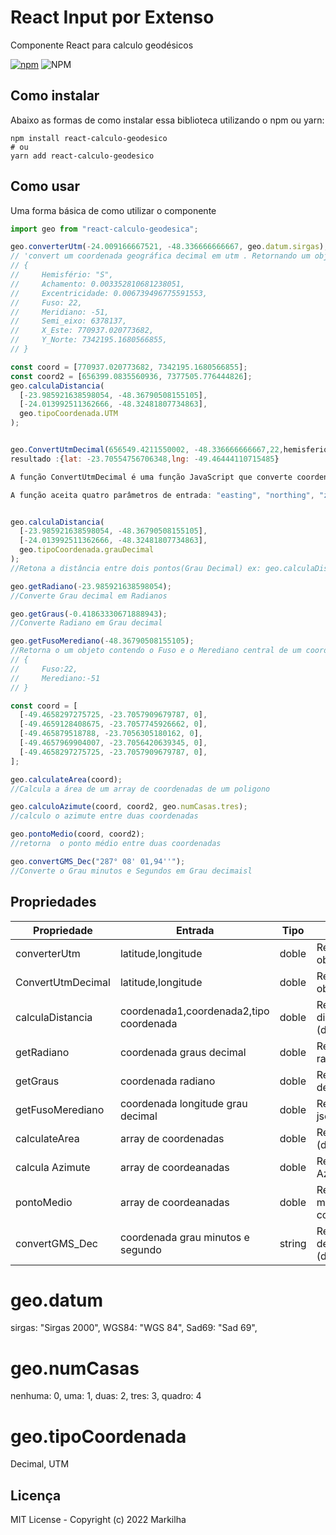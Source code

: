 # React Input por Extenso

Componente React para calculo geodésicos

[![npm](https://img.shields.io/npm/v/react-calculo-geodesico)](https://www.npmjs.com/package/react-calculo-geodesico) ![NPM](https://img.shields.io/npm/l/react-calculo-geodesico)

## Como instalar

Abaixo as formas de como instalar essa biblioteca utilizando o npm ou yarn:

```
npm install react-calculo-geodesico
# ou
yarn add react-calculo-geodesico
```

## Como usar

Uma forma básica de como utilizar o componente

```js
import geo from "react-calculo-geodesica";
```

```js
geo.converterUtm(-24.009166667521, -48.336666666667, geo.datum.sirgas);
// 'convert um coordenada geográfica decimal em utm . Retornando um objeto:
// {
//     Hemisfério: "S",
//     Achamento: 0.003352810681238051,
//     Excentricidade: 0.006739496775591553,
//     Fuso: 22,
//     Meridiano: -51,
//     Semi_eixo: 6378137,
//     X_Este: 770937.020773682,
//     Y_Norte: 7342195.1680566855,
// }

const coord = [770937.020773682, 7342195.1680566855];
const coord2 = [656399.0835560936, 7377505.776444826];
geo.calculaDistancia(
  [-23.985921638598054, -48.36790508155105],
  [-24.013992511362666, -48.32481807734863],
  geo.tipoCoordenada.UTM
);


geo.ConvertUtmDecimal(656549.4211550002, -48.336666666667,22,hemisferio = hemi.south);
resultado :{lat: -23.70554756706348,lng: -49.46444110715485}

A função ConvertUtmDecimal é uma função JavaScript que converte coordenadas UTM (Universal Transverse Mercator) para coordenadas geográficas (latitude e longitude) em formato decimal. Ela usa o pacote proj4 para realizar essa conversão.

A função aceita quatro parâmetros de entrada: "easting", "northing", "zone" e "hemisfério", sendo que "easting" e "northing" representam as coordenadas UTM e "zone" representa o número da zona UTM, e "hemisfério" é uma string que pode ser "north" ou "south", indicando o hemisfério onde as coordenadas UTM estão. Caso não seja especificado, o valor default é "south"


geo.calculaDistancia(
  [-23.985921638598054, -48.36790508155105],
  [-24.013992511362666, -48.32481807734863],
  geo.tipoCoordenada.grauDecimal
);
//Retona a distância entre dois pontos(Grau Decimal) ex: geo.calculaDistancia(Coordenadainical,CoordenadaFinal  geo.tipoCoordenada.grauDecimal);

geo.getRadiano(-23.985921638598054);
//Converte Grau decimal em Radianos

geo.getGraus(-0.41863330671888943);
//Converte Radiano em Grau decimal

geo.getFusoMerediano(-48.36790508155105);
//Retorna o um objeto contendo o Fuso e o Merediano central de um coordenada longitude:
// {
//     Fuso:22,
//     Merediano:-51
// }

const coord = [
  [-49.4658297275725, -23.7057909679787, 0],
  [-49.4659128408675, -23.7057745926662, 0],
  [-49.465879518788, -23.7056305180162, 0],
  [-49.4657969904007, -23.7056420639345, 0],
  [-49.4658297275725, -23.7057909679787, 0],
];

geo.calculateArea(coord);
//Calcula a área de um array de coordenadas de um poligono

geo.calculoAzimute(coord, coord2, geo.numCasas.tres);
//calculo o azimute entre duas coordenadas

geo.pontoMedio(coord, coord2);
//retorna  o ponto médio entre duas coordenadas

geo.convertGMS_Dec("287° 08' 01,94''");
//Converte o Grau minutos e Segundos em Grau decimaisl
```

## Propriedades

| Propriedade      | Entrada                                 | Tipo   | Descrição                                |
| ---------------- | --------------------------------------- | ------ | ---------------------------------------- |
| converterUtm     | latitude,longitude                      | doble  | Retorna um objeto                        |
| ConvertUtmDecimal| latitude,longitude                      | doble  | Retorna um objeto                        |
| calculaDistancia | coordenada1,coordenada2,tipo coordenada | doble  | Retorna distância (double)               |
| getRadiano       | coordenada graus decimal                | doble  | Retorna grau radiano(double)             |
| getGraus         | coordenada radiano                      | doble  | Retorna grau decimal(double)             |
| getFusoMerediano | coordenada longitude grau decimal       | doble  | Retorna objeto json                      |
| calculateArea    | array de coordenadas                    | doble  | Retorna a área (double)                  |
| calcula Azimute  | array de coordeanadas                   | doble  | Retorna a Azimute (string)               |
| pontoMedio       | array de coordeanadas                   | doble  | Retorna a ponto médio (array coordenada) |
| convertGMS_Dec   | coordenada grau minutos e segundo       | string | Retorna a grau decimal (double)          |


# geo.datum

sirgas: "Sirgas 2000",
WGS84: "WGS 84",
Sad69: "Sad 69",

# geo.numCasas

nenhuma: 0,
uma: 1,
duas: 2,
tres: 3,
quadro: 4

# geo.tipoCoordenada

Decimal,
UTM

## Licença

MIT License - Copyright (c) 2022 Markilha

